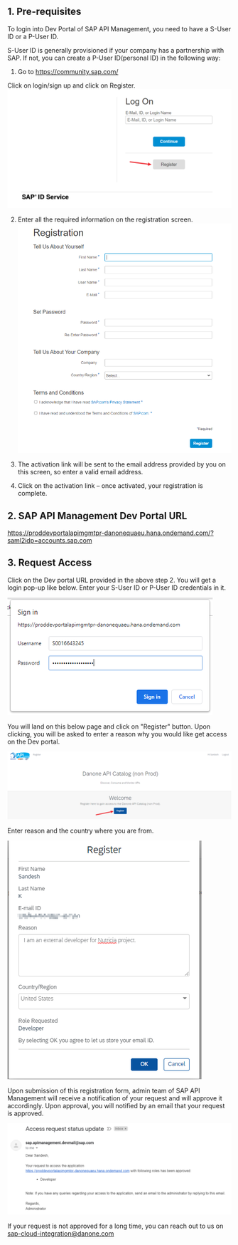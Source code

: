 ## 1. Pre-requisites
To login into Dev Portal of SAP API Management, you need to have a S-User ID or a P-User ID. 

S-User ID is generally provisioned if your company has a partnership with SAP. If not, you can create a P-User ID(personal ID) in the following way:

1) Go to https://community.sap.com/ 

Click on login/sign up and click on Register.
![](https://github.com/danone/sapcp.apim-general/blob/main/docs/images/Registration1.png?raw=true)

2) Enter all the required information on the registration screen.
![](https://github.com/danone/sapcp.apim-general/blob/main/docs/images/Registration2.png?raw=true)

3) The activation link will be sent to the email address provided by you on this screen, so enter a valid email address.

4) Click on the activation link – once activated, your registration is complete.

## 2. SAP API Management Dev Portal URL
https://proddevportalapimgmtpr-danonequaeu.hana.ondemand.com/?saml2idp=accounts.sap.com

## 3. Request Access
Click on the Dev portal URL provided in the above step 2. You will get a login pop-up like below. Enter your S-User ID or P-User ID credentials in it.

![](https://github.com/danone/sapcp.apim-general/blob/main/docs/images/Login%20popup.png?raw=true)

You will land on this below page and click on "Register" button. Upon clicking, you will be asked to enter a reason why you would like get access on the Dev portal.

![](https://github.com/danone/sapcp.apim-general/blob/main/docs/images/Registration3.png?raw=true)

Enter reason and the country where you are from.

![](https://github.com/danone/sapcp.apim-general/blob/main/docs/images/Registration4.png?raw=true)

Upon submission of this registration form, admin team of SAP API Management will receive a notification of your request and will approve it accordingly. Upon approval, you will notified by an email that your request is approved.

![](https://github.com/danone/sapcp.apim-general/blob/main/docs/images/ApprovalNotification.png?raw=true)

If your request is not approved for a long time, you can reach out to us on sap-cloud-integration@danone.com
